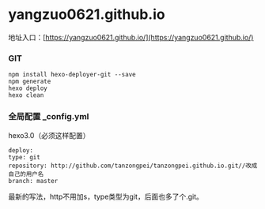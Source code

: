 # yangzuo0621.github.io

地址入口：[https://yangzuo0621.github.io/](https://yangzuo0621.github.io/)

### GIT

    npm install hexo-deployer-git --save
    npm generate
    hexo deploy
    hexo clean
    
### 全局配置 _config.yml

hexo3.0（必须这样配置）

```
deploy:
type: git
repository: http://github.com/tanzongpei/tanzongpei.github.io.git//改成自己的用户名
branch: master
```

最新的写法，http不用加s，type类型为git，后面也多了个.git。
    
    
